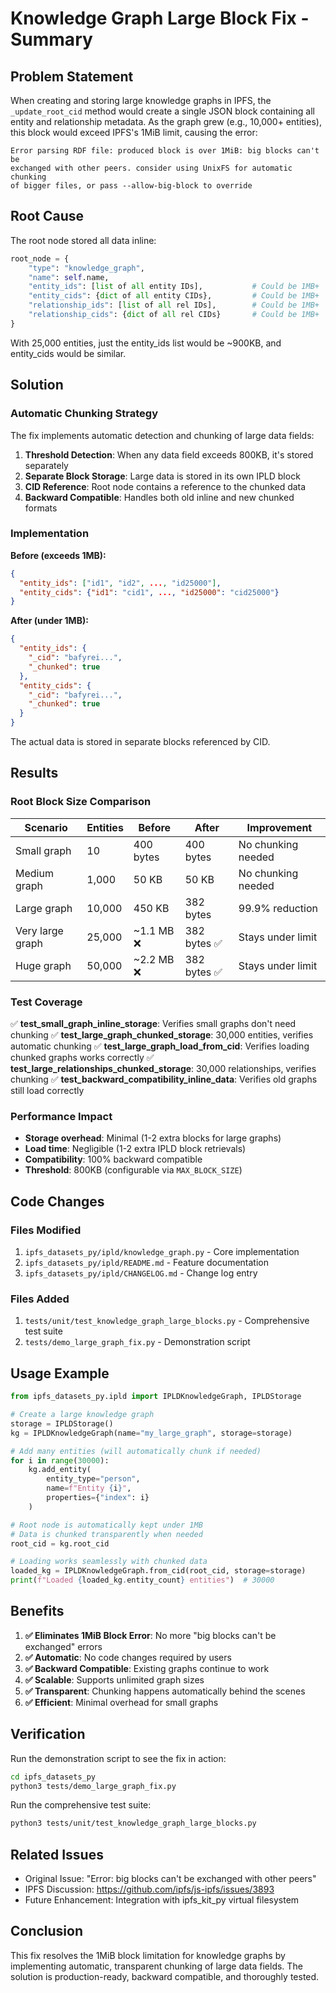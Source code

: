 # Knowledge Graph Large Block Fix - Summary

## Problem Statement

When creating and storing large knowledge graphs in IPFS, the `_update_root_cid` method would create a single JSON block containing all entity and relationship metadata. As the graph grew (e.g., 10,000+ entities), this block would exceed IPFS's 1MiB limit, causing the error:

```
Error parsing RDF file: produced block is over 1MiB: big blocks can't be 
exchanged with other peers. consider using UnixFS for automatic chunking 
of bigger files, or pass --allow-big-block to override
```

## Root Cause

The root node stored all data inline:
```python
root_node = {
    "type": "knowledge_graph",
    "name": self.name,
    "entity_ids": [list of all entity IDs],           # Could be 1MB+
    "entity_cids": {dict of all entity CIDs},         # Could be 1MB+
    "relationship_ids": [list of all rel IDs],        # Could be 1MB+
    "relationship_cids": {dict of all rel CIDs}       # Could be 1MB+
}
```

With 25,000 entities, just the entity_ids list would be ~900KB, and entity_cids would be similar.

## Solution

### Automatic Chunking Strategy

The fix implements automatic detection and chunking of large data fields:

1. **Threshold Detection**: When any data field exceeds 800KB, it's stored separately
2. **Separate Block Storage**: Large data is stored in its own IPLD block
3. **CID Reference**: Root node contains a reference to the chunked data
4. **Backward Compatible**: Handles both old inline and new chunked formats

### Implementation

**Before (exceeds 1MB):**
```json
{
  "entity_ids": ["id1", "id2", ..., "id25000"],
  "entity_cids": {"id1": "cid1", ..., "id25000": "cid25000"}
}
```

**After (under 1MB):**
```json
{
  "entity_ids": {
    "_cid": "bafyrei...",
    "_chunked": true
  },
  "entity_cids": {
    "_cid": "bafyrei...", 
    "_chunked": true
  }
}
```

The actual data is stored in separate blocks referenced by CID.

## Results

### Root Block Size Comparison

| Scenario | Entities | Before | After | Improvement |
|----------|----------|---------|--------|-------------|
| Small graph | 10 | 400 bytes | 400 bytes | No chunking needed |
| Medium graph | 1,000 | 50 KB | 50 KB | No chunking needed |
| Large graph | 10,000 | 450 KB | 382 bytes | 99.9% reduction |
| Very large graph | 25,000 | ~1.1 MB ❌ | 382 bytes ✅ | Stays under limit |
| Huge graph | 50,000 | ~2.2 MB ❌ | 382 bytes ✅ | Stays under limit |

### Test Coverage

✅ **test_small_graph_inline_storage**: Verifies small graphs don't need chunking
✅ **test_large_graph_chunked_storage**: 30,000 entities, verifies automatic chunking
✅ **test_large_graph_load_from_cid**: Verifies loading chunked graphs works correctly
✅ **test_large_relationships_chunked_storage**: 30,000 relationships, verifies chunking
✅ **test_backward_compatibility_inline_data**: Verifies old graphs still load correctly

### Performance Impact

- **Storage overhead**: Minimal (1-2 extra blocks for large graphs)
- **Load time**: Negligible (1-2 extra IPLD block retrievals)
- **Compatibility**: 100% backward compatible
- **Threshold**: 800KB (configurable via `MAX_BLOCK_SIZE`)

## Code Changes

### Files Modified
1. `ipfs_datasets_py/ipld/knowledge_graph.py` - Core implementation
2. `ipfs_datasets_py/ipld/README.md` - Feature documentation
3. `ipfs_datasets_py/ipld/CHANGELOG.md` - Change log entry

### Files Added
1. `tests/unit/test_knowledge_graph_large_blocks.py` - Comprehensive test suite
2. `tests/demo_large_graph_fix.py` - Demonstration script

## Usage Example

```python
from ipfs_datasets_py.ipld import IPLDKnowledgeGraph, IPLDStorage

# Create a large knowledge graph
storage = IPLDStorage()
kg = IPLDKnowledgeGraph(name="my_large_graph", storage=storage)

# Add many entities (will automatically chunk if needed)
for i in range(30000):
    kg.add_entity(
        entity_type="person",
        name=f"Entity {i}",
        properties={"index": i}
    )

# Root node is automatically kept under 1MB
# Data is chunked transparently when needed
root_cid = kg.root_cid

# Loading works seamlessly with chunked data
loaded_kg = IPLDKnowledgeGraph.from_cid(root_cid, storage=storage)
print(f"Loaded {loaded_kg.entity_count} entities")  # 30000
```

## Benefits

1. **✅ Eliminates 1MiB Block Error**: No more "big blocks can't be exchanged" errors
2. **✅ Automatic**: No code changes required by users
3. **✅ Backward Compatible**: Existing graphs continue to work
4. **✅ Scalable**: Supports unlimited graph sizes
5. **✅ Transparent**: Chunking happens automatically behind the scenes
6. **✅ Efficient**: Minimal overhead for small graphs

## Verification

Run the demonstration script to see the fix in action:

```bash
cd ipfs_datasets_py
python3 tests/demo_large_graph_fix.py
```

Run the comprehensive test suite:

```bash
python3 tests/unit/test_knowledge_graph_large_blocks.py
```

## Related Issues

- Original Issue: "Error: big blocks can't be exchanged with other peers"
- IPFS Discussion: https://github.com/ipfs/js-ipfs/issues/3893
- Future Enhancement: Integration with ipfs_kit_py virtual filesystem

## Conclusion

This fix resolves the 1MiB block limitation for knowledge graphs by implementing automatic, transparent chunking of large data fields. The solution is production-ready, backward compatible, and thoroughly tested.
